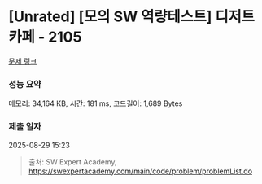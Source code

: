 # [Unrated] [모의 SW 역량테스트] 디저트 카페 - 2105 

[문제 링크](https://swexpertacademy.com/main/code/problem/problemDetail.do?contestProbId=AV5VwAr6APYDFAWu) 

### 성능 요약

메모리: 34,164 KB, 시간: 181 ms, 코드길이: 1,689 Bytes

### 제출 일자

2025-08-29 15:23



> 출처: SW Expert Academy, https://swexpertacademy.com/main/code/problem/problemList.do